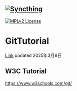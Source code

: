 [![Syncthing][14]][15]
---
[![MPLv2 License](https://img.shields.io/badge/license-MPLv2-blue.svg?style=flat-square)](https://www.mozilla.org/MPL/2.0/)

# GitTutorial

[Link][2] updated 2025年3月9日

## W3C Tutorial
https://www.w3schools.com/git/

[1]: https://c2pang.github.io/GitTutorial/
[2]: https://docs.syncthing.net/intro/getting-started.html
[14]: https://syncthing.net/assets/logo-text-128.png
[15]: https://syncthing.net/


